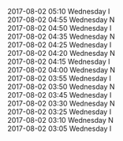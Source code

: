 2017-08-02 05:10 Wednesday  I  
2017-08-02 04:55 Wednesday  N  
2017-08-02 04:50 Wednesday  I  
2017-08-02 04:35 Wednesday  N  
2017-08-02 04:25 Wednesday  I  
2017-08-02 04:20 Wednesday  N  
2017-08-02 04:15 Wednesday  I  
2017-08-02 04:00 Wednesday  N  
2017-08-02 03:55 Wednesday  I  
2017-08-02 03:50 Wednesday  N  
2017-08-02 03:45 Wednesday  I  
2017-08-02 03:30 Wednesday  N  
2017-08-02 03:25 Wednesday  I  
2017-08-02 03:10 Wednesday  N  
2017-08-02 03:05 Wednesday  I  
